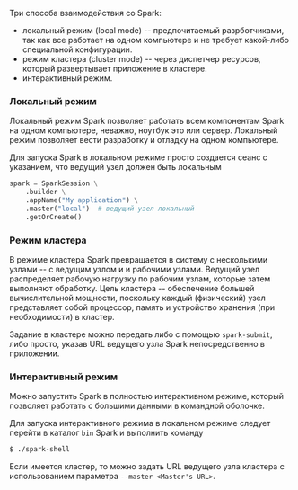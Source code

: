 Три способа взаимодействия со Spark:
- локальный режим (local mode) -- предпочитаемый разрботчиками, так как все работает на одном компьютере и не требует какой-либо специальной конфигурации.
- режим кластера (cluster mode) -- через диспетчер ресурсов, который развертывает приложение в кластере.
- интерактивный режим.

### Локальный режим

Локальный режим Spark позволяет работать всем компонентам Spark на одном компьютере, неважно, ноутбук это или сервер. Локальный режим позволяет вести разработку и отладку на одном компьютере.

Для запуска Spark в локальном режиме просто создается сеанс с указанием, что ведущий узел должен быть локальным
```python
spark = SparkSession \
    .builder \
    .appName("My application") \
	.master("local")  # ведущий узел локальный
    .getOrCreate()
```

### Режим кластера

В режиме кластера Spark превращается в систему с несколькими узлами -- с ведущим узлом и и рабочими узлами. Ведущий узел распределяет рабочую нагрузку по рабочим узлам, которые затем выполняют обработку. Цель кластера -- обеспечение большей вычислительной мощности, поскольку каждый (физический) узел представляет собой процессор, память и устройство хранения (при необходимости) в кластер.

Задание в кластере можно передать либо с помощью `spark-submit`, либо просто, указав URL ведущего узла Spark непосредственно в приложении.

### Интерактивный режим

Можно запустить Spark в полностью интерактивном режиме, который позволяет работать с большими данными в командной оболочке.

Для запуска интерактивного режима в локальном режиме следует перейти в каталог `bin` Spark и выполнить команду
```bash
$ ./spark-shell
```
Если имеется кластер, то можно задать URL ведущего узла кластера с использованием параметра `--master <Master's URL>`.
